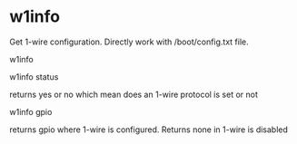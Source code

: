 # w1info

Get 1-wire configuration. Directly work with /boot/config.txt file.

w1info

w1info status

returns yes or no which mean does an 1-wire protocol is set or not


w1info gpio

returns gpio where 1-wire is configured. Returns none in 1-wire is disabled


